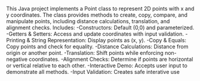 This Java project implements a Point class to represent 2D points with x and y coordinates. The class provides methods to create, copy, compare, and manipulate points, including distance calculations, translation, and alignment checks.
Includes:
  -Constructors: Default (0,0) and parameterized.
  -Getters & Setters: Access and update coordinates with input validation.
  -Printing & String Representation: Display points as (x, y).
  -Copy & Equals: Copy points and check for equality.
  -Distance Calculations: Distance from origin or another point.
  -Translation: Shift points while enforcing non-negative coordinates.
  -Alignment Checks: Determine if points are horizontal or vertical relative to each other.
  -Interactive Demo: Accepts user input to demonstrate all methods.
  -Input Validation: Creates safe interative use 
